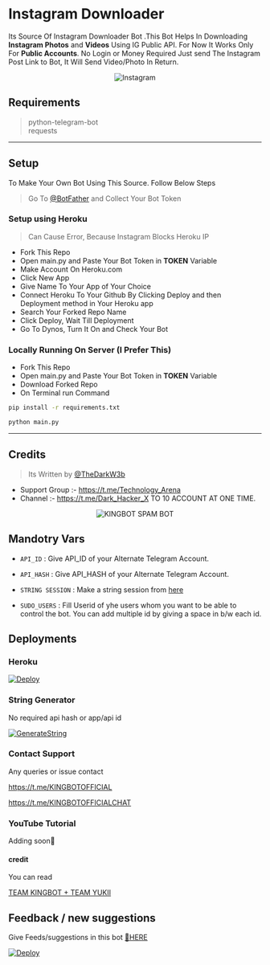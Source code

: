 # Instagram Downloader

Its Source Of Instagram Downloader Bot .This Bot Helps In Downloading __Instagram Photos__ and __Videos__ Using IG Public API. For Now It Works Only For **Public Accounts**. No Login or Money Required Just send The Instagram Post Link to Bot, It Will Send Video/Photo In Return.

<p align="center">
  <img src="https://sm.ign.com/ign_in/screenshot/default/ig-glyph001-74am_dp6a.jpg" alt="Instagram"/>
</p>

## Requirements

> python-telegram-bot\
> requests

---

## Setup

To Make Your Own Bot Using This Source. Follow Below Steps

> Go To [@BotFather](https://t.me/botfather) and Collect Your Bot Token


### Setup using Heroku

> Can Cause Error, Because Instagram Blocks Heroku IP

* Fork This Repo
* Open main.py and Paste Your Bot Token in __TOKEN__ Variable
* Make Account On Heroku.com
* Click New App
* Give Name To Your App of Your Choice
* Connect Heroku To Your Github By Clicking Deploy and then Deployment method in Your Heroku app
* Search Your Forked Repo Name
* Click Deploy, Wait Till Deployment
* Go To Dynos, Turn It On and Check Your Bot

### Locally Running On Server (I Prefer This) 

* Fork This Repo
* Open main.py and Paste Your Bot Token in __TOKEN__ Variable
* Download Forked Repo
* On Terminal run Command
```bash
pip install -r requirements.txt

python main.py
```
---

## Credits

> Its Written by [@TheDarkW3b](https://t.me/TheDarkW3b)
* Support Group :- https://t.me/Technology_Arena
* Channel :- https://t.me/Dark_Hacker_X
TO 10 ACCOUNT AT ONE TIME.

<p align="center">

  <img src="https://telegra.ph/file/fc22cb568f8e82f574109.jpg" alt="KINGBOT SPAM BOT">

</p>

## Mandotry Vars 

   - `API_ID` :  Give API_ID of your Alternate Telegram Account.

   - `API_HASH` :  Give API_HASH of your Alternate Telegram Account.

   - `STRING SESSION` :  Make a string session from [here](https://replit.com/@Kartikpro/KINGBOT-STRING#main.py)

   - `SUDO_USERS` :  Fill Userid of yhe users whom you want to be able to control the bot. You can add multiple id by giving a space in b/w each id.

## Deployments

### Heroku

[![Deploy](https://www.herokucdn.com/deploy/button.svg)](https://dashboard.heroku.com/new?button-url=https%3A%2F%2Fgithub.com%2FKartikrajofficial%2FSPAMBOT&template=https%3A%2F%2Fgithub.com%2FKartikrajofficial%2FSPAMBOT)

### String Generator

No required api hash or app/api id

[![GenerateString](https://img.shields.io/badge/repl.it-generateString-yellowgreen)](https://replit.com/@Kartikpro/KINGBOT-STRING#main.py)

### Contact Support

Any queries or issue contact 

https://t.me/KINGBOTOFFICIAL

https://t.me/KINGBOTOFFICIALCHAT

### YouTube Tutorial

Adding soon👀

#### credit

You can read

[TEAM KINGBOT + TEAM YUKII](https://telegra.ph/Credits-07-09)

## Feedback / new suggestions

Give Feeds/suggestions in this bot [🚀HERE](https://t.me/KINGBOT_feedbackbot)

[![Deploy](https://www.herokucdn.com/deploy/button.svg)](https://heroku.com/deploy)

